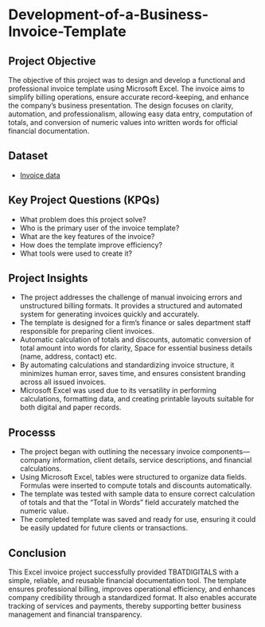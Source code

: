 # Development-of-a-Business-Invoice-Template
## Project Objective
The objective of this project was to design and develop a functional and professional invoice template using Microsoft Excel. The invoice aims to simplify billing operations, ensure accurate record-keeping, and enhance the company’s business presentation. The design focuses on clarity, automation, and professionalism, allowing easy data entry, computation of totals, and conversion of numeric values into written words for official financial documentation.

## Dataset
- <a href="https://1drv.ms/x/c/06c417b19b3595d0/EcLyA6yeGBFOnQaMmhMpRrkB11tp8-rTsLhZ1b5XLHCeig">Invoice data</a>

## Key Project Questions (KPQs)
- What problem does this project solve?
- Who is the primary user of the invoice template?
- What are the key features of the invoice?
- How does the template improve efficiency?
- What tools were used to create it?

## Project Insights
- The project addresses the challenge of manual invoicing errors and unstructured billing formats. It provides a structured and automated system for generating invoices quickly and accurately.
- The template is designed for a firm’s finance or sales department staff responsible for preparing client invoices.
- Automatic calculation of totals and discounts, automatic conversion of total amount into words for clarity, Space for essential business details (name, address, contact) etc.
- By automating calculations and standardizing invoice structure, it minimizes human error, saves time, and ensures consistent branding across all issued invoices.
- Microsoft Excel was used due to its versatility in performing calculations, formatting data, and creating printable layouts suitable for both digital and paper records.

## Processs
- The project began with outlining the necessary invoice components—company information, client details, service descriptions, and financial calculations.
- Using Microsoft Excel, tables were structured to organize data fields. Formulas were inserted to compute totals and discounts automatically.
- The template was tested with sample data to ensure correct calculation of totals and that the “Total in Words” field accurately matched the numeric value.
- The completed template was saved and ready for use, ensuring it could be easily updated for future clients or transactions.

## Conclusion
  This Excel invoice project successfully provided TBATDIGITALS with a simple, reliable, and reusable financial documentation tool. The template ensures professional billing, improves operational efficiency, and enhances company credibility through a standardized format. It also enables accurate tracking of services and payments, thereby supporting better business management and financial transparency.

